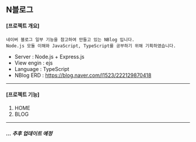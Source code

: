 ## N블로그

#### [프로젝트 개요]
    네이버 블로그 일부 기능을 참고하여 만들고 있는 NBlog 입니다.
    Node.js 모듈 이해와 JavaScript, TypeScript를 공부하기 위해 기획하였습니다.
     
* Server : Node.js + Express.js
* View engin : ejs
* Language : TypeScript
* NBlog ERD : https://blog.naver.com/l1523/222129870418
---
#### [프로젝트 기능]
   1. HOME
   2. BLOG
---
##### ... 추후 업데이트 예정
